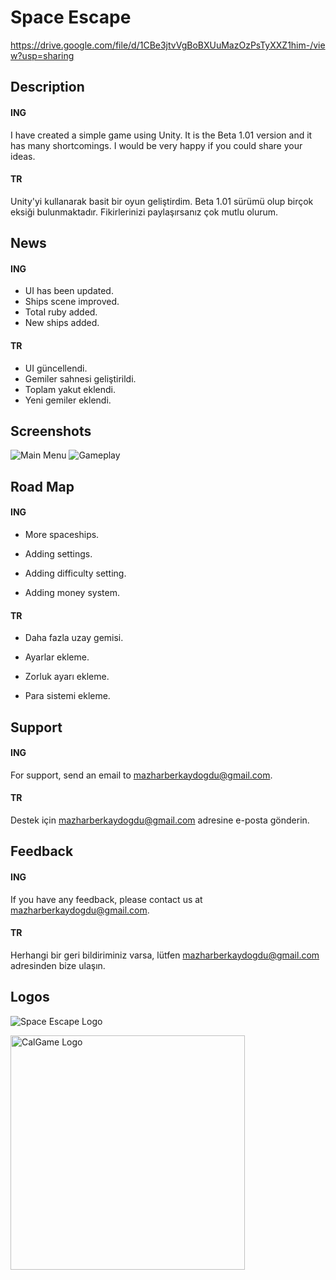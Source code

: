 # Space Escape
https://drive.google.com/file/d/1CBe3jtvVgBoBXUuMazOzPsTyXXZ1him-/view?usp=sharing

## Description
#### ING

I have created a simple game using Unity. It is the Beta 1.01 version and it has many shortcomings. I would be very happy if you could share your ideas.

#### TR

Unity'yi kullanarak basit bir oyun geliştirdim. Beta 1.01 sürümü olup birçok eksiği bulunmaktadır. Fikirlerinizi paylaşırsanız çok mutlu olurum.

## News

#### ING
- UI has been updated.
- Ships scene improved.
- Total ruby added.
- New ships added.
#### TR
- UI güncellendi.
- Gemiler sahnesi geliştirildi.
- Toplam yakut eklendi.
- Yeni gemiler eklendi.
## Screenshots

![Main Menu](https://github.com/MazBer/SpaceEscape/assets/134061058/5a1bb320-07be-4544-861e-2c972819382e)
![Gameplay](https://github.com/MazBer/SpaceEscape/assets/134061058/e6904046-370e-4deb-bbb0-91bb0e555556)
  
## Road Map

#### ING
- More spaceships.

- Adding settings.

- Adding difficulty setting.

- Adding money system.

#### TR
- Daha fazla uzay gemisi.

- Ayarlar ekleme.

- Zorluk ayarı ekleme.

- Para sistemi ekleme.

  
## Support

#### ING

For support, send an email to mazharberkaydogdu@gmail.com.

#### TR

Destek için mazharberkaydogdu@gmail.com adresine e-posta gönderin.

  
## Feedback

#### ING

If you have any feedback, please contact us at mazharberkaydogdu@gmail.com.

#### TR

Herhangi bir geri bildiriminiz varsa, lütfen mazharberkaydogdu@gmail.com adresinden bize ulaşın.

  
## Logos

![Space Escape Logo](https://github.com/MazBer/SpaceEscape/assets/134061058/4ab124f0-216f-4d0c-81e2-c640e5a78c97)

<img width="375" alt="CalGame Logo" src="https://github.com/MazBer/SpaceEscape/assets/134061058/b00b527f-b3e0-458d-b116-8a485075d16e">
